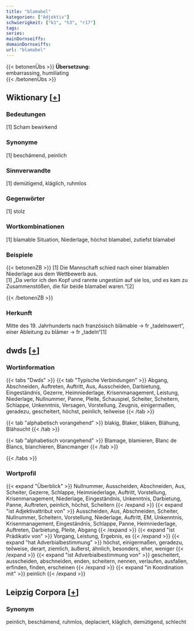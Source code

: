 ```yaml
---
title: "blamabel"
kategorien: ["Adjektiv"]
schwierigkeit: ["k1", "h3", "r17"]
tags:
series:
mainDornseiffs:
domainDornseiffs:
url: "blamabel"
---
```


{{< betonenÜbs >}}
**Übersetzung:**  
embarrassing, humiliating  
{{< /betonenÜbs >}}

## Wiktionary [[+](https://de.wiktionary.org/wiki/blamabel)]

### Bedeutungen
[1] Scham bewirkend  

### Synonyme
[1] beschämend, peinlich  

### Sinnverwandte
[1] demütigend, kläglich, ruhmlos  

### Gegenwörter
[1] stolz  

### Wortkombinationen
[1] blamable Situation, Niederlage, höchst blamabel, zutiefst blamabel  

### Beispiele
{{< betonenZB >}}
[1] Die Mannschaft schied nach einer blamablen Niederlage aus dem Wettbewerb aus.  
[1] „Da verlor ich den Kopf und rannte ungestüm auf sie los, und es kam zu Zusammenstößen, die für beide blamabel waren.“[2]  

{{< /betonenZB >}}
### Herkunft
Mitte des 19. Jahrhunderts nach französisch blâmable → fr „tadelnswert“, einer Ableitung zu blâmer → fr „tadeln“[1]  



## dwds [[+](https://www.dwds.de/wb/blamabel)]

### Wortinformation
{{< tabs "Dwds" >}}
{{< tab "Typische Verbindungen" >}}
Abgang, Abschneiden, Auftreten, Auftritt, Aus, Ausscheiden, Darbietung, Eingeständnis, Gezerre, Heimniederlage, Krisenmanagement, Leistung, Niederlage, Nullnummer, Panne, Pleite, Schauspiel, Scheiter, Scheitern, Schlappe, Unkenntnis, Versagen, Vorstellung, Zeugnis, einigermaßen, geradezu, gescheitert, höchst, peinlich, teilweise
{{< /tab >}}

{{< tab "alphabetisch vorangehend" >}}
blakig, Blaker, bläken, Blähung, Blähsucht
{{< /tab >}}

{{< tab "alphabetisch vorangehend" >}}
Blamage, blamieren, Blanc de Blancs, blanchieren, Blancmanger
{{< /tab >}}

{{< /tabs >}}

### Wortprofil
{{< expand "Überblick" >}} Nullnummer, Ausscheiden, Abschneiden, Aus, Scheiter, Gezerre, Schlappe, Heimniederlage, Auftritt, Vorstellung, Krisenmanagement, Niederlage, Eingeständnis, Unkenntnis, Darbietung, Panne, Auftreten, peinlich, höchst, Scheitern {{< /expand >}}
{{< expand "ist Adjektivattribut von" >}} Ausscheiden, Aus, Abschneiden, Scheiter, Nullnummer, Scheitern, Vorstellung, Niederlage, Auftritt, EM, Unkenntnis, Krisenmanagement, Eingeständnis, Schlappe, Panne, Heimniederlage, Auftreten, Darbietung, Pleite, Abgang {{< /expand >}}
{{< expand "ist Prädikativ von" >}} Vorgang, Leistung, Ergebnis, es {{< /expand >}}
{{< expand "hat Adverbialbestimmung" >}} höchst, einigermaßen, geradezu, teilweise, derart, ziemlich, äußerst, ähnlich, besonders, eher, weniger {{< /expand >}}
{{< expand "ist Adverbialbestimmung von" >}} gescheitert, ausscheiden, abschneiden, enden, scheitern, nennen, verlaufen, ausfallen, erfinden, finden, erscheinen {{< /expand >}}
{{< expand "in Koordination mit" >}} peinlich {{< /expand >}}

## Leipzig Corpora [[+](https://corpora.uni-leipzig.de/en/res?word=blamabel&corpusId=deu_newscrawl-public_2018)]


### Synonym
peinlich, beschämend, ruhmlos, deplaciert, kläglich, demütigend, schlecht

